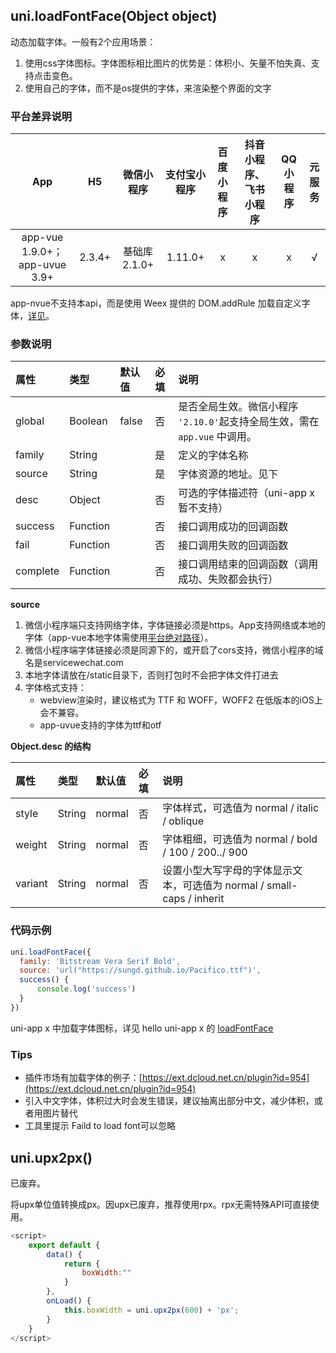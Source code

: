 ## uni.loadFontFace(Object object)

动态加载字体。一般有2个应用场景：
1. 使用css字体图标。字体图标相比图片的优势是：体积小、矢量不怕失真、支持点击变色。
2. 使用自己的字体，而不是os提供的字体，来渲染整个界面的文字

### 平台差异说明

|App|H5|微信小程序|支付宝小程序|百度小程序|抖音小程序、飞书小程序|QQ小程序|元服务|
|:-:|:-:|:-:|:-:|:-:|:-:|:-:|:-:|
|app-vue 1.9.0+；app-uvue 3.9+|2.3.4+|基础库 2.1.0+| 1.11.0+ |x|x|x|√|

<!-- UNIAPPAPIJSON.loadFontFace.compatibility -->

app-nvue不支持本api，而是使用 Weex 提供的 DOM.addRule 加载自定义字体，[详见](https://uniapp.dcloud.io/tutorial/nvue-api.html#dom)。

### 参数说明

|属性|类型|默认值|必填|说明|
|:-|:-|:-|:-|:-|
|global|Boolean|false|否|是否全局生效。微信小程序 `'2.10.0'`起支持全局生效，需在 `app.vue` 中调用。|
|family|String||是|定义的字体名称|
|source|String||是|字体资源的地址。见下|
|desc|Object||否|可选的字体描述符（uni-app x 暂不支持）|
|success|Function||否|接口调用成功的回调函数|
|fail|Function||否|接口调用失败的回调函数|
|complete|Function||否|接口调用结束的回调函数（调用成功、失败都会执行）|

<!-- UNIAPPAPIJSON.loadFontFace.param -->

**source**

1. 微信小程序端只支持网络字体，字体链接必须是https。App支持网络或本地的字体（app-vue本地字体需使用[平台绝对路径](http://www.html5plus.org/doc/zh_cn/io.html#plus.io.convertLocalFileSystemURL)）。
2. 微信小程序端字体链接必须是同源下的，或开启了cors支持，微信小程序的域名是servicewechat.com
3. 本地字体请放在/static目录下，否则打包时不会把字体文件打进去
4. 字体格式支持：
	* webview渲染时，建议格式为 TTF 和 WOFF，WOFF2 在低版本的iOS上会不兼容。
	* app-uvue支持的字体为ttf和otf

**Object.desc 的结构**

|属性|类型|默认值|必填|说明|
|:-|:-|:-|:-|:-|
|style|String|normal|否|字体样式，可选值为 normal / italic / oblique|
|weight|String|normal|否|字体粗细，可选值为 normal / bold / 100 / 200../ 900|
|variant|String|normal|否|设置小型大写字母的字体显示文本，可选值为 normal / small-caps / inherit|

### 代码示例

```javascript
uni.loadFontFace({
  family: 'Bitstream Vera Serif Bold',
  source: 'url("https://sungd.github.io/Pacifico.ttf")',
  success() {
	  console.log('success')
  }
})
```

uni-app x 中加载字体图标，详见 hello uni-app x 的 [loadFontFace](https://gitcode.net/dcloud/hello-uni-app-x/-/blob/master/pages/API/load-font-face/load-font-face.uvue)

### Tips

- 插件市场有加载字体的例子：[https://ext.dcloud.net.cn/plugin?id=954](https://ext.dcloud.net.cn/plugin?id=954)
- 引入中文字体，体积过大时会发生错误，建议抽离出部分中文，减少体积，或者用图片替代
- 工具里提示 Faild to load font可以忽略

<!-- UNIAPPAPIJSON.loadFontFace.tutorial -->

## uni.upx2px()

已废弃。

将upx单位值转换成px。因upx已废弃，推荐使用rpx。rpx无需特殊API可直接使用。

```js
<script>
	export default {
		data() {
			return {
				boxWidth:""
			}
		},
		onLoad() {
			this.boxWidth = uni.upx2px(600) + 'px';
		}
	}
</script>
```
